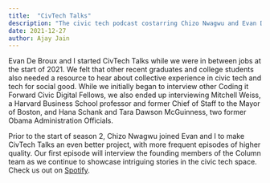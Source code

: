 ```yaml
---
title:  "CivTech Talks"
description: "The civic tech podcast costarring Chizo Nwagwu and Evan De Broux."
date: 2021-12-27
author: Ajay Jain
---
```


Evan De Broux and I started CivTech Talks while we were in between jobs at the start of 2021. We felt that other recent graduates and college students also needed a resource to hear about collective experience in civic tech and tech for social good. While we initially began to interview other Coding it Forward Civic Digital Fellows, we also ended up interviewing Mitchell Weiss, a Harvard Business School professor and former Chief of Staff to the Mayor of Boston, and Hana Schank and Tara Dawson McGuinness, two former Obama Administration Officials.

Prior to the start of season 2, Chizo Nwagwu joined Evan and I to make CivTech Talks an even better project, with more frequent episodes of higher quality. Our first episode will interview the founding members of the Column team as we continue to showcase intriguing stories in the civic tech space. Check us out on <a href="https://open.spotify.com/show/3LrqqjBluRrhn3v9hmfYd0">Spotify</a>.